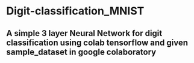 # Digit-classification_MNIST
<h2>A simple 3 layer Neural Network for digit classification using colab tensorflow and given sample_dataset in google colaboratory</h2>
